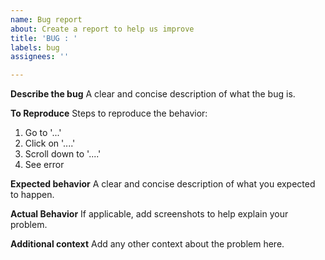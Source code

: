 ```yaml
---
name: Bug report
about: Create a report to help us improve
title: 'BUG : '
labels: bug
assignees: ''

---
```


**Describe the bug**
A clear and concise description of what the bug is.

**To Reproduce**
Steps to reproduce the behavior:
1. Go to '...'
2. Click on '....'
3. Scroll down to '....'
4. See error

**Expected behavior**
A clear and concise description of what you expected to happen.

**Actual Behavior**
If applicable, add screenshots to help explain your problem.

**Additional context**
Add any other context about the problem here.
